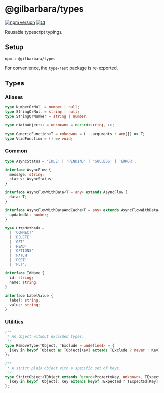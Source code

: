 # @gilbarbara/types

[![npm version](https://badge.fury.io/js/%40gilbarbara%2Ftypes.svg)](https://badge.fury.io/js/%40gilbarbara%2Ftypes) [![CI](https://github.com/gilbarbara/types/actions/workflows/main.yml/badge.svg)](https://github.com/gilbarbara/types/actions/workflows/main.yml)

Reusable typescript typings.

## Setup

```sh
npm i @gilbarbara/types
```

For convenience, the `type-fest` package is re-exported.

## Types

### Aliases

```typescript
type NumberOrNull = number | null;
type StringOrNull = string | null;
type StringOrNumber = string | number;

type PlainObject<T = unknown> = Record<string, T>;

type GenericFunction<T = unknown> = (...arguments_: any[]) => T;
type VoidFunction = () => void;
```


### Common

```typescript
type AsyncStatus = 'IDLE' | 'PENDING' | 'SUCCESS' | 'ERROR';

interface AsyncFlow {
  message: string;
  status: AsyncStatus;
}

interface AsyncFlowWithData<T = any> extends AsyncFlow {
  data: T;
}

interface AsyncFlowWithDataAndCache<T = any> extends AsyncFlowWithData<T> {
  updatedAt: number;
}

type HttpMethods =
  | 'CONNECT'
  | 'DELETE'
  | 'GET'
  | 'HEAD'
  | 'OPTIONS'
  | 'PATCH'
  | 'POST'
  | 'PUT';

interface IdName {
  id: string;
  name: string;
}

interface LabelValue {
  label: string;
  value: string;
}
```

### Utilities

```typescript
/**
 * An object without excluded types.
 */
type RemoveType<TObject, TExclude = undefined> = {
  [Key in keyof TObject as TObject[Key] extends TExclude ? never : Key]: TObject[Key];
};
```

```typescript
/**
 * A strict plain object with a specific set of keys.
 */
type StrictObject<TObject extends Record<PropertyKey, unknown>, TExpected> = TExpected & {
  [Key in keyof TObject]: Key extends keyof TExpected ? TExpected[Key] : never;
};
```


